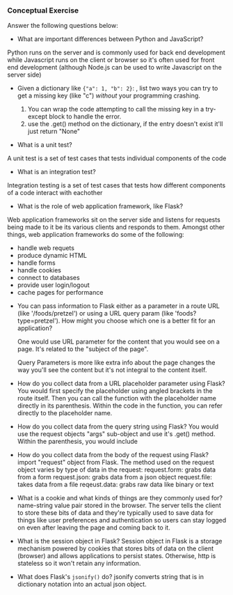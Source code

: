 ### Conceptual Exercise

Answer the following questions below:

- What are important differences between Python and JavaScript?  

 Python runs on the server and is commonly used for back end development while Javascript runs on the client or browser so it's often used for front end development (although Node.js can be used to write Javascript on the server side)

- Given a dictionary like ``{"a": 1, "b": 2}``: , list two ways you
  can try to get a missing key (like "c") *without* your programming
  crashing.

  1. You can wrap the code attempting to call the missing key in a try-except block to handle the error.
  2. use the .get() method on the dictionary, if the entry doesn't exist it'll just return "None"

- What is a unit test?  

 A unit test is a set of test cases that tests individual components of the code

- What is an integration test?

 Integration testing is a set of test cases that tests how different components of a code interact with eachother

- What is the role of web application framework, like Flask?

 Web application frameworks sit on the server side and listens for requests being made to it be its various clients and responds to them. Amongst other things, web application frameworks do some of the following:
 * handle web requets
 * produce dynamic HTML
 * handle forms
 * handle cookies
 * connect to databases
 * provide user login/logout
 * cache pages for performance

- You can pass information to Flask either as a parameter in a route URL
  (like '/foods/pretzel') or using a URL query param (like
  'foods?type=pretzel'). How might you choose which one is a better fit
  for an application?

  One would use URL parameter for the content that you would see on a page. It's related to the "subject of the page". 

  Query Parameters is more like extra info about the page changes the way you'll see the content but it's not integral to the content itself.

- How do you collect data from a URL placeholder parameter using Flask?
 You would first specify the placeholder using angled brackets in the route itself. Then you can call the function with the placeholder name directly in its parenthesis. Within the code in the function, you can refer directly to the placeholder name. 

- How do you collect data from the query string using Flask?
  You would use the request objects "args" sub-object and use it's .get() method. Within the parenthesis, you would include

- How do you collect data from the body of the request using Flask?
  import "request" object from Flask. The method used on the request object varies by type of data in the request:
    request.form: grabs data from a form
    request.json: grabs data from a json object
    request.file: takes data from a file
    reqeust.data: grabs raw data like binary or text

- What is a cookie and what kinds of things are they commonly used for?
  name-string value pair stored in the browser. The server tells the client to store these bits of data and they're typically used to save data for things like user preferences and authentication so users can stay logged on even after leaving the page and coming back to it.

- What is the session object in Flask?
  Session object in Flask is a storage mechanism powered by cookies that stores bits of data on the client (browser) and allows applications to persist states. Otherwise, http is stateless so it won't retain any information.

- What does Flask's `jsonify()` do?
  jsonify converts string that is in dictionary notation into an actual json object.
